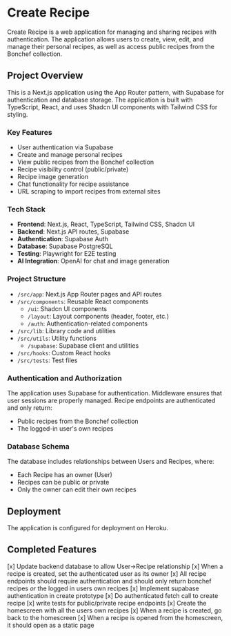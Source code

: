 # Create Recipe

Create Recipe is a web application for managing and sharing recipes with authentication. The application allows users to create, view, edit, and manage their personal recipes, as well as access public recipes from the Bonchef collection.

## Project Overview

This is a Next.js application using the App Router pattern, with Supabase for authentication and database storage. The application is built with TypeScript, React, and uses Shadcn UI components with Tailwind CSS for styling.

### Key Features

- User authentication via Supabase
- Create and manage personal recipes
- View public recipes from the Bonchef collection
- Recipe visibility control (public/private)
- Recipe image generation
- Chat functionality for recipe assistance
- URL scraping to import recipes from external sites

### Tech Stack

- **Frontend**: Next.js, React, TypeScript, Tailwind CSS, Shadcn UI
- **Backend**: Next.js API routes, Supabase
- **Authentication**: Supabase Auth
- **Database**: Supabase PostgreSQL
- **Testing**: Playwright for E2E testing
- **AI Integration**: OpenAI for chat and image generation

### Project Structure

- `/src/app`: Next.js App Router pages and API routes
- `/src/components`: Reusable React components
  - `/ui`: Shadcn UI components
  - `/layout`: Layout components (header, footer, etc.)
  - `/auth`: Authentication-related components
- `/src/lib`: Library code and utilities
- `/src/utils`: Utility functions
  - `/supabase`: Supabase client and utilities
- `/src/hooks`: Custom React hooks
- `/src/tests`: Test files

### Authentication and Authorization

The application uses Supabase for authentication. Middleware ensures that user sessions are properly managed. Recipe endpoints are authenticated and only return:
- Public recipes from the Bonchef collection
- The logged-in user's own recipes

### Database Schema

The database includes relationships between Users and Recipes, where:
- Each Recipe has an owner (User)
- Recipes can be public or private
- Only the owner can edit their own recipes

## Deployment

The application is configured for deployment on Heroku.

## Completed Features

[x] Update backend database to allow User->Recipe relationship
[x] When a recipe is created, set the authenticated user as its owner
[x] All recipe endpoints should require authentication and should only return bonchef recipes _or_ the logged in users own recipes
[x] Implement supabase authentication in create prototype
[x] Do authenticated fetch call to create recipe
[x] write tests for public/private recipe endpoints
[x] Create the homescreen with all the users own recipes
[x] When a recipe is created, go back to the homescreen
[x] When a recipe is opened from the homescreen, it should open as a static page
